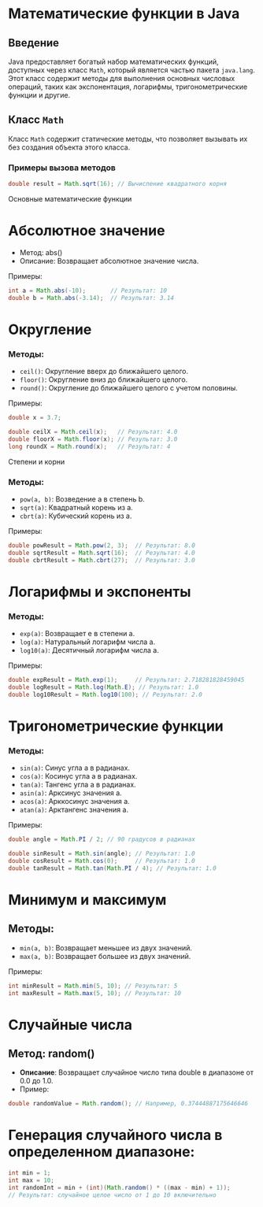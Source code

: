 
# Математические функции в Java

## Введение

Java предоставляет богатый набор математических функций, доступных через класс `Math`, который является частью пакета `java.lang`. Этот класс содержит методы для выполнения основных числовых операций, таких как экспонентация, логарифмы, тригонометрические функции и другие.

## Класс `Math`

Класс `Math` содержит статические методы, что позволяет вызывать их без создания объекта этого класса.

### Примеры вызова методов

```java
double result = Math.sqrt(16); // Вычисление квадратного корня
```
Основные математические функции

# Абсолютное значение

- Метод: abs()
- Описание: Возвращает абсолютное значение числа. 

Примеры:
```java
int a = Math.abs(-10);       // Результат: 10
double b = Math.abs(-3.14);  // Результат: 3.14
```

# Округление

### Методы:
- `ceil()`: Округление вверх до ближайшего целого.
- `floor()`: Округление вниз до ближайшего целого.
- `round()`: Округление до ближайшего целого с учетом половины. 

Примеры:
```java
double x = 3.7;

double ceilX = Math.ceil(x);   // Результат: 4.0
double floorX = Math.floor(x); // Результат: 3.0
long roundX = Math.round(x);   // Результат: 4
```

Степени и корни

### Методы:
- `pow(a, b)`: Возведение a в степень b.
- `sqrt(a)`: Квадратный корень из a.
- `cbrt(a)`: Кубический корень из a.

Примеры:
```java
double powResult = Math.pow(2, 3);  // Результат: 8.0
double sqrtResult = Math.sqrt(16);  // Результат: 4.0
double cbrtResult = Math.cbrt(27);  // Результат: 3.0
```

# Логарифмы и экспоненты

### Методы:
- `exp(a)`: Возвращает e в степени a.
- `log(a)`: Натуральный логарифм числа a.
- `log10(a)`: Десятичный логарифм числа a.

Примеры:
```java
double expResult = Math.exp(1);     // Результат: 2.718281828459045
double logResult = Math.log(Math.E); // Результат: 1.0
double log10Result = Math.log10(100); // Результат: 2.0
```

# Тригонометрические функции

### Методы:
- `sin(a)`: Синус угла a в радианах.
- `cos(a)`: Косинус угла a в радианах.
- `tan(a)`: Тангенс угла a в радианах.
- `asin(a)`: Арксинус значения a.
- `acos(a)`: Арккосинус значения a.
- `atan(a)`: Арктангенс значения a.

Примеры:
```java
double angle = Math.PI / 2; // 90 градусов в радианах

double sinResult = Math.sin(angle); // Результат: 1.0
double cosResult = Math.cos(0);     // Результат: 1.0
double tanResult = Math.tan(Math.PI / 4); // Результат: 1.0
```

# Минимум и максимум

## Методы:
- `min(a, b)`: Возвращает меньшее из двух значений.
- `max(a, b)`: Возвращает большее из двух значений.

Примеры:
```java
int minResult = Math.min(5, 10); // Результат: 5
int maxResult = Math.max(5, 10); // Результат: 10
```

# Случайные числа

## Метод: random()
- **Описание**: Возвращает случайное число типа double в диапазоне от 0.0 до 1.0.
- Пример:
```java
double randomValue = Math.random(); // Например, 0.37444887175646646
```

# Генерация случайного числа в определенном диапазоне:

```java
int min = 1;
int max = 10;
int randomInt = min + (int)(Math.random() * ((max - min) + 1));
// Результат: случайное целое число от 1 до 10 включительно
```
